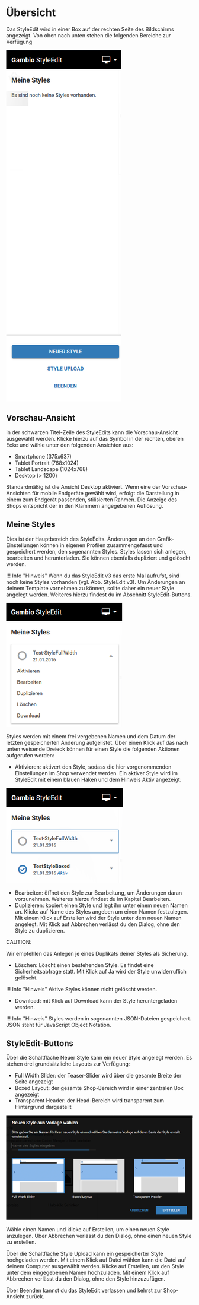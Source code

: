 # Übersicht 

Das StyleEdit wird in einer Box auf der rechten Seite des Bildschirms angezeigt. Von oben nach unten stehen die folgenden Bereiche zur Verfügung

![](Bilder/Abb132_StyleEdit3.PNG "StyleEdit v3")

## Vorschau-Ansicht 

in der schwarzen Titel-Zeile des StyleEdits kann die Vorschau-Ansicht ausgewählt werden. Klicke hierzu auf das Symbol in der rechten, oberen Ecke und wähle unter den folgenden Ansichten aus:

-   Smartphone \(375x637\)
-   Tablet Portrait \(768x1024\)
-   Tablet Landscape \(1024x768\)
-   Desktop \(\> 1200\)

Standardmäßig ist die Ansicht Desktop aktiviert. Wenn eine der Vorschau-Ansichten für mobile Endgeräte gewählt wird, erfolgt die Darstellung in einem zum Endgerät passenden, stilisierten Rahmen. Die Anzeige des Shops entspricht der in den Klammern angegebenen Auflösung.

## Meine Styles 

Dies ist der Hauptbereich des StyleEdits. Änderungen an den Grafik-Einstellungen können in eigenen Profilen zusammengefasst und gespeichert werden, den sogenannten Styles. Styles lassen sich anlegen, bearbeiten und herunterladen. Sie können ebenfalls dupliziert und gelöscht werden.

!!! Info "Hinweis"
	 Wenn du das StyleEdit v3 das erste Mal aufrufst, sind noch keine Styles vorhanden \(vgl. Abb. StyleEdit v3\). Um Änderungen an deinem Template vornehmen zu können, sollte daher ein neuer Style angelegt werden. Weiteres hierzu findest du im Abschnitt StyleEdit-Buttons.

![](Bilder/Abb133_StyleEdit3_angelegterStyle.PNG "Aktionen für einen angelegten Style")

Styles werden mit einem frei vergebenen Namen und dem Datum der letzten gespeicherten Änderung aufgelistet. Über einen Klick auf das nach unten weisende Dreieck können für einen Style die folgenden Aktionen aufgerufen werden:

-   Aktivieren: aktivert den Style, sodass die hier vorgenommenden Einstellungen im Shop verwendet werden. Ein aktiver Style wird im StyleEdit mit einem blauen Haken und dem Hinweis Aktiv angezeigt.

![](Bilder/Abb134_StyleAktiv.png "Ein aktiver (unten) und ein inaktiver Style")

-   Bearbeiten: öffnet den Style zur Bearbeitung, um Änderungen daran vorzunehmen. Weiteres hierzu findest du im Kapitel Bearbeiten.
-   Duplizieren: kopiert einen Style und legt ihn unter einem neuen Namen an. Klicke auf Name des Styles angeben um einen Namen festzulegen. Mit einem Klick auf Erstellen wird der Style unter dem neuen Namen angelegt. Mit Klick auf Abbrechen verlässt du den Dialog, ohne den Style zu duplizieren.

CAUTION:

Wir empfehlen das Anlegen je eines Duplikats deiner Styles als Sicherung.

-   Löschen: Löscht einen bestehenden Style. Es findet eine Sicherheitsabfrage statt. Mit Klick auf Ja wird der Style unwiderruflich gelöscht.

!!! Info "Hinweis"
	 Aktive Styles können nicht gelöscht werden.

-   Download: mit Klick auf Download kann der Style heruntergeladen werden.

!!! Info "Hinweis"
	 Styles werden in sogenannten JSON-Dateien gespeichert. JSON steht für JavaScript Object Notation.

## StyleEdit-Buttons 

Über die Schaltfläche Neuer Style kann ein neuer Style angelegt werden. Es stehen drei grundsätzliche Layouts zur Verfügung:

-   Full Width Slider: der Teaser-Slider wird über die gesamte Breite der Seite angezeigt
-   Boxed Layout: der gesamte Shop-Bereich wird in einer zentralen Box angezeigt
-   Transparent Header: der Head-Bereich wird transparent zum Hintergrund dargestellt

![](Bilder/Abb135_StyleEdit3_neuerStyle.PNG "Anlegen eines neuen Styles")

Wähle einen Namen und klicke auf Erstellen, um einen neuen Style anzulegen. Über Abbrechen verlässt du den Dialog, ohne einen neuen Style zu erstellen.

Über die Schaltfläche Style Upload kann ein gespeicherter Style hochgeladen werden. Mit einem Klick auf Datei wählen kann die Datei auf deinem Computer ausgewählt werden. Klicke auf Erstellen, um den Style unter dem eingegebenen Namen hochzuladen. Mit einem Klick auf Abbrechen verlässt du den Dialog, ohne den Style hinzuzufügen.

Über Beenden kannst du das StyleEdit verlassen und kehrst zur Shop-Ansicht zurück.



